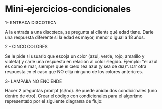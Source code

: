 # Mini-ejercicios-condicionales
1- ENTRADA DISCOTECA

A la entrada a una discoteca, se pregunta al cliente qué edad tiene. Darle una respuesta diferente si la edad es mayor, menor o igual a 18 años.

2 - CINCO COLORES

Se le pide al usuario que escoja un color (azul, verde, rojo, amarillo y violeta) y darle una respuesta en relación al color elegido. Ejemplo: "el azul es como el mar, siempre que el cielo sea azul (y sea de día)". Dar otra respuesta en el caso que NO elija ninguno de los colores anteriores.

3- LAMPARA NO ENCIENDE

Hacer 2 preguntas prompt (si/no). Se puede anidar dos condicionales (uno dentro de otro). Crear el código con condicionales para el algoritmo representado por el siguiente diagrama de flujo:


